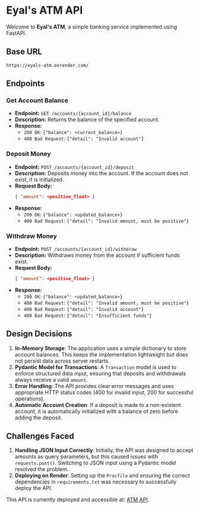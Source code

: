 # Eyal's ATM API

Welcome to **Eyal's ATM**, a simple banking service implemented using FastAPI.

## Base URL

```
https://eyals-atm.onrender.com/
```

## Endpoints

### Get Account Balance

- **Endpoint:** `GET /accounts/{account_id}/balance`
- **Description:** Returns the balance of the specified account.
- **Response:**
  - `200 OK`: `{"balance": <current_balance>}`
  - `400 Bad Request`: `{"detail": "Invalid account"}`

### Deposit Money

- **Endpoint:** `POST /accounts/{account_id}/deposit`
- **Description:** Deposits money into the account. If the account does not exist, it is initialized.
- **Request Body:**
  ```json
  { "amount": <positive_float> }
  ```
- **Response:**
  - `200 OK`: `{"balance": <updated_balance>}`
  - `400 Bad Request`: `{"detail": "Invalid amount, must be positive"}`

### Withdraw Money

- **Endpoint:** `POST /accounts/{account_id}/withdraw`
- **Description:** Withdraws money from the account if sufficient funds exist.
- **Request Body:**
  ```json
  { "amount": <positive_float> }
  ```
- **Response:**
  - `200 OK`: `{"balance": <updated_balance>}`
  - `400 Bad Request`: `{"detail": "Invalid amount, must be positive"}`
  - `400 Bad Request`: `{"detail": "Invalid account"}`
  - `400 Bad Request`: `{"detail": "Insufficient funds"}`

## Design Decisions

1. **In-Memory Storage**: The application uses a simple dictionary to store account balances. This keeps the implementation lightweight but does not persist data across server restarts.
2. **Pydantic Model for Transactions**: A `Transaction` model is used to enforce structured data input, ensuring that deposits and withdrawals always receive a valid `amount`.
3. **Error Handling**: The API provides clear error messages and uses appropriate HTTP status codes (400 for invalid input, 200 for successful operations).
4. **Automatic Account Creation**: If a deposit is made to a non-existent account, it is automatically initialized with a balance of zero before adding the deposit.

## Challenges Faced

1. **Handling JSON Input Correctly**: Initially, the API was designed to accept amounts as query parameters, but this caused issues with `requests.post()`. Switching to JSON input using a Pydantic model resolved the problem.
2. **Deploying on Render**: Setting up the `Procfile` and ensuring the correct dependencies in `requirements.txt` was necessary to successfully deploy the API.

This API is currently deployed and accessible at: [ATM API](https://eyals-atm.onrender.com/).
